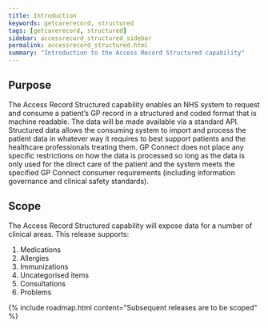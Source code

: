 ```yaml
---
title: Introduction
keywords: getcarerecord, structured
tags: [getcarerecord, structured]
sidebar: accessrecord_structured_sidebar
permalink: accessrecord_structured.html
summary: "Introduction to the Access Record Structured capability"
---
```


## Purpose ##

The Access Record Structured capability enables an NHS system to request and consume a patient’s GP record in a structured and coded format that is machine readable. The data will be made available via a standard API. Structured data allows the consuming system to import and process the patient data in whatever way it requires to best support patients and the healthcare professionals treating them. GP Connect does not place any specific restrictions on how the data is processed so long as the data is only used for the direct care of the patient and the system meets the specified GP Connect consumer requirements (including information governance and clinical safety standards).

## Scope ##

The Access Record Structured capability will expose data for a number of clinical areas. This release supports:

1. Medications
2. Allergies
3. Immunizations
4. Uncategorised items
5. Consultations
6. Problems

{% include roadmap.html content="Subsequent releases are to be scoped" %}

